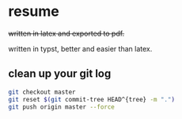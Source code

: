 # resume

~~written in latex and exported to pdf.~~

written in typst, better and easier than latex.

## clean up your git log

```bash
git checkout master
git reset $(git commit-tree HEAD^{tree} -m ".")
git push origin master --force
```

